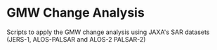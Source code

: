 # GMW Change Analysis

Scripts to apply the GMW change analysis using JAXA's SAR datasets (JERS-1, ALOS-PALSAR and ALOS-2 PALSAR-2)
